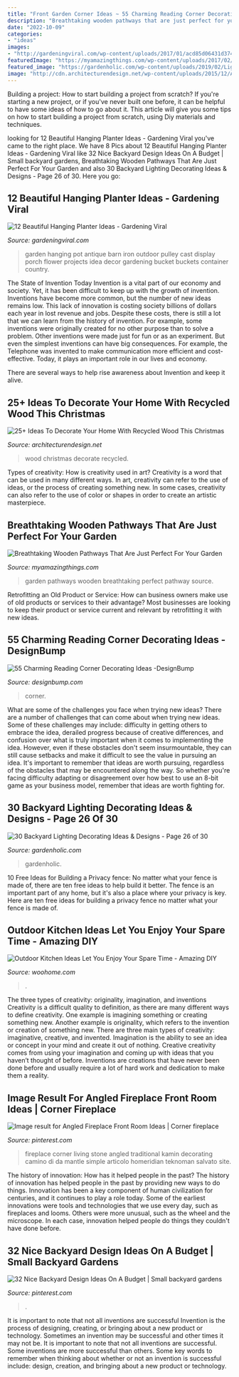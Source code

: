 ```yaml
---
title: "Front Garden Corner Ideas ~ 55 Charming Reading Corner Decorating Ideas -designbump"
description: "Breathtaking wooden pathways that are just perfect for your garden"
date: "2022-10-09"
categories:
- "ideas"
images:
- "http://gardeningviral.com/wp-content/uploads/2017/01/acd85d06431d374096ca18a2cf7fb90a.jpg"
featuredImage: "https://myamazingthings.com/wp-content/uploads/2017/02/garden-pathway-idea25.jpg"
featured_image: "https://gardenholic.com/wp-content/uploads/2019/02/Lights-26.jpg"
image: "http://cdn.architecturendesign.net/wp-content/uploads/2015/12/AD-Ideas-To-Decorate-Your-Home-With-Recycled-Wood-This-20.jpg"
---
```



Building a project: How to start building a project from scratch?
If you're starting a new project, or if you've never built one before, it can be helpful to have some ideas of how to go about it. This article will give you some tips on how to start building a project from scratch, using Diy materials and techniques.

	

		
looking for 12 Beautiful Hanging Planter Ideas - Gardening Viral you've came to the right place. We have 8 Pics about 12 Beautiful Hanging Planter Ideas - Gardening Viral like 32 Nice Backyard Design Ideas On A Budget | Small backyard gardens, Breathtaking Wooden Pathways That Are Just Perfect For Your Garden and also 30 Backyard Lighting Decorating Ideas &amp; Designs - Page 26 of 30. Here you go:
		
    
## 12 Beautiful Hanging Planter Ideas - Gardening Viral

<img loading=lazy src="http://gardeningviral.com/wp-content/uploads/2017/01/acd85d06431d374096ca18a2cf7fb90a.jpg" onerror="this.onerror=null;this.src='https://tse4.mm.bing.net/th?id=OIP.cFWjz7cSXIqaBVk1_R3stwHaNJ&amp;pid=15.1';" alt="12 Beautiful Hanging Planter Ideas - Gardening Viral">

_Source: gardeningviral.com_

>garden hanging pot antique barn iron outdoor pulley cast display porch flower projects idea decor gardening bucket buckets container country. 

	

The State of Invention Today
Invention is a vital part of our economy and society. Yet, it has been difficult to keep up with the growth of invention. Inventions have become more common, but the number of new ideas remains low. This lack of innovation is costing society billions of dollars each year in lost revenue and jobs.
Despite these costs, there is still a lot that we can learn from the history of invention. For example, some inventions were originally created for no other purpose than to solve a problem. Other inventions were made just for fun or as an experiment. But even the simplest inventions can have big consequences. For example, the Telephone was invented to make communication more efficient and cost-effective. Today, it plays an important role in our lives and economy.

There are several ways to help rise awareness about Invention and keep it alive.

    
## 25+ Ideas To Decorate Your Home With Recycled Wood This Christmas

<img loading=lazy src="http://cdn.architecturendesign.net/wp-content/uploads/2015/12/AD-Ideas-To-Decorate-Your-Home-With-Recycled-Wood-This-20.jpg" onerror="this.onerror=null;this.src='https://tse2.mm.bing.net/th?id=OIP.3hrp131gZ6c-KCDqkj-N7wHaQi&amp;pid=15.1';" alt="25+ Ideas To Decorate Your Home With Recycled Wood This Christmas">

_Source: architecturendesign.net_

>wood christmas decorate recycled. 

	

Types of creativity: How is creativity used in art?
Creativity is a word that can be used in many different ways. In art, creativity can refer to the use of ideas, or the process of creating something new. In some cases, creativity can also refer to the use of color or shapes in order to create an artistic masterpiece.

    
## Breathtaking Wooden Pathways That Are Just Perfect For Your Garden

<img loading=lazy src="https://myamazingthings.com/wp-content/uploads/2017/02/garden-pathway-idea25.jpg" onerror="this.onerror=null;this.src='https://tse2.mm.bing.net/th?id=OIP.JC14PJsKORMXsBP8yXpW9AHaJ5&amp;pid=15.1';" alt="Breathtaking Wooden Pathways That Are Just Perfect For Your Garden">

_Source: myamazingthings.com_

>garden pathways wooden breathtaking perfect pathway source. 

	

Retrofitting an Old Product or Service: How can business owners make use of old products or services to their advantage?
Most businesses are looking to keep their product or service current and relevant by retrofitting it with new ideas.

    
## 55 Charming Reading Corner Decorating Ideas -DesignBump

<img loading=lazy src="http://cdn.designbump.com/wp-content/uploads/2015/11/reading-corner-nook20.jpg" onerror="this.onerror=null;this.src='https://tse1.mm.bing.net/th?id=OIP.SU_SwTBODfmNyz10yULqtgHaKY&amp;pid=15.1';" alt="55 Charming Reading Corner Decorating Ideas -DesignBump">

_Source: designbump.com_

>corner. 

	

What are some of the challenges you face when trying new ideas?
There are a number of challenges that can come about when trying new ideas. Some of these challenges may include: difficulty in getting others to embrace the idea, derailed progress because of creative differences, and confusion over what is truly important when it comes to implementing the idea. However, even if these obstacles don't seem insurmountable, they can still cause setbacks and make it difficult to see the value in pursuing an idea. It's important to remember that ideas are worth pursuing, regardless of the obstacles that may be encountered along the way. So whether you're facing difficulty adapting or disagreement over how best to use an 8-bit game as your business model, remember that ideas are worth fighting for.

    
## 30 Backyard Lighting Decorating Ideas &amp; Designs - Page 26 Of 30

<img loading=lazy src="https://gardenholic.com/wp-content/uploads/2019/02/Lights-26.jpg" onerror="this.onerror=null;this.src='https://tse3.mm.bing.net/th?id=OIP.3J6bd-9QfOSxRsMWJ6ti8AHaK0&amp;pid=15.1';" alt="30 Backyard Lighting Decorating Ideas &amp; Designs - Page 26 of 30">

_Source: gardenholic.com_

>gardenholic. 

	

10 Free Ideas for Building a Privacy fence: No matter what your fence is made of, there are ten free ideas to help build it better.
The fence is an important part of any home, but it's also a place where your privacy is key. Here are ten free ideas for building a privacy fence no matter what your fence is made of.

    
## Outdoor Kitchen Ideas Let You Enjoy Your Spare Time - Amazing DIY

<img loading=lazy src="https://www.woohome.com/wp-content/uploads/2014/02/outdoor-kitchen-15.jpg" onerror="this.onerror=null;this.src='https://tse3.mm.bing.net/th?id=OIP.aBX0IHzMpmdlZpbli8pgXgHaJ4&amp;pid=15.1';" alt="Outdoor Kitchen Ideas Let You Enjoy Your Spare Time - Amazing DIY">

_Source: woohome.com_

>. 

	

The three types of creativity: originality, imagination, and inventions
Creativity is a difficult quality to definition, as there are many different ways to define creativity. One example is imagining something or creating something new. Another example is originality, which refers to the invention or creation of something new. 
There are three main types of creativity: imaginative, creative, and invented. Imagination is the ability to see an idea or concept in your mind and create it out of nothing. Creative creativity comes from using your imagination and coming up with ideas that you haven’t thought of before. Inventions are creations that have never been done before and usually require a lot of hard work and dedication to make them a reality.

    
## Image Result For Angled Fireplace Front Room Ideas | Corner Fireplace

<img loading=lazy src="https://i.pinimg.com/736x/3c/6b/23/3c6b23aa1efc844ce6063aedcd2ad52b.jpg" onerror="this.onerror=null;this.src='https://tse2.mm.bing.net/th?id=OIP.octBNpkN25CLdfZYl_8XiAHaKI&amp;pid=15.1';" alt="Image result for Angled Fireplace Front Room Ideas | Corner fireplace">

_Source: pinterest.com_

>fireplace corner living stone angled traditional kamin decorating camino di da mantle simple articolo homeridian teknoman salvato site. 

	

The history of innovation: How has it helped people in the past?
The history of innovation has helped people in the past by providing new ways to do things. Innovation has been a key component of human civilization for centuries, and it continues to play a role today. Some of the earliest innovations were tools and technologies that we use every day, such as fireplaces and looms. Others were more unusual, such as the wheel and the microscope. In each case, innovation helped people do things they couldn't have done before.

    
## 32 Nice Backyard Design Ideas On A Budget | Small Backyard Gardens

<img loading=lazy src="https://i.pinimg.com/736x/a0/95/65/a09565c7979b3360477407d9c7326f9b.jpg" onerror="this.onerror=null;this.src='https://tse1.mm.bing.net/th?id=OIP.nV780_jKezry0LXE1bJb5wHaLI&amp;pid=15.1';" alt="32 Nice Backyard Design Ideas On A Budget | Small backyard gardens">

_Source: pinterest.com_

>. 

	

It is important to note that not all inventions are successful
Invention is the process of designing, creating, or bringing about a new product or technology. Sometimes an invention may be successful and other times it may not be. It is important to note that not all inventions are successful. 
Some inventions are more successful than others. Some key words to remember when thinking about whether or not an invention is successful include: design, creation, and bringing about a new product or technology.

